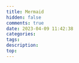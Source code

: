 ```yaml
---
title: Mermaid
hidden: false
comments: true
date: 2023-04-09 11:42:38
categories:
tags:
description:
top:
---
```

